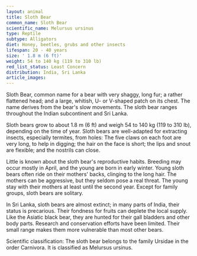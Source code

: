 ```yaml
---
layout: animal
title: Sloth Bear
common_name: Sloth Bear
scientific_name: Melursus ursinus
type: Reptile
subtype: Alligators
diet: Honey, beetles, grubs and other insects
lifespan: 20 - 40 years
size: ' 1.8 m (6 ft)'
weight: 54 to 140 kg (119 to 310 lb)
red_list_status: Least Concern
distribution: India, Sri Lanka
article_images: 
---
```


Sloth Bear, common name for a bear with very shaggy, long fur; a rather flattened head; and a large, whitish, U- or V-shaped patch on its chest. The name derives from the bear's slow movements. The sloth bear ranges throughout the Indian subcontinent and Sri Lanka.

Sloth bears grow to about 1.8 m (6 ft) and weigh 54 to 140 kg (119 to 310 lb), depending on the time of year. Sloth bears are well-adapted for extracting insects, especially termites, from holes: The five claws on each foot are very long, to help in digging; the hair on the face is short; the lips and snout are flexible; and the nostrils can close.

Little is known about the sloth bear's reproductive habits. Breeding may occur mostly in April, and the young are born in early winter. Young sloth bears often ride on their mothers' backs, clinging to the long hair. The mothers can be aggressive, but they seldom pose a real threat. The young stay with their mothers at least until the second year. Except for family groups, sloth bears are solitary.

In Sri Lanka, sloth bears are almost extinct; in many parts of India, their status is precarious. Their fondness for fruits can deplete the local supply. Like the Asiatic black bear, they are hunted for their gall bladders and other body parts. Research and conservation efforts have been limited. Their small range makes them more vulnerable than most other bears.

Scientific classification: The sloth bear belongs to the family Ursidae in the order Carnivora. It is classified as Melursus ursinus.